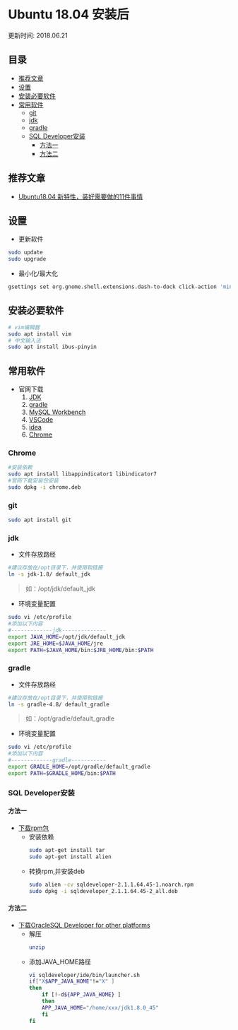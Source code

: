 # Ubuntu 18.04 安装后
更新时间: 2018.06.21

目录
---

<!-- TOC depthFrom:2 updateOnSave:true -->

- [推荐文章](#推荐文章)
- [设置](#设置)
- [安装必要软件](#安装必要软件)
- [常用软件](#常用软件)
    - [git](#git)
    - [jdk](#jdk)
    - [gradle](#gradle)
    - [SQL Developer安装](#sql-developer安装)
        - [方法一](#方法一)
        - [方法二](#方法二)

<!-- /TOC -->

## 推荐文章

+ [Ubuntu18.04 新特性，装好需要做的11件事情](https://blog.csdn.net/sinat_35121480/article/details/80141383)


## 设置

+ 更新软件
```sh
sudo update
sudo upgrade
```

+ 最小化/最大化
```sh
gsettings set org.gnome.shell.extensions.dash-to-dock click-action 'minimize'
```

## 安装必要软件

```sh
# vim编辑器
sudo apt install vim
# 中文输入法
sudo apt install ibus-pinyin
```

## 常用软件

+ 官网下载
    1. [JDK](http://www.oracle.com/technetwork/java/javase/downloads/index.html)
    2. [gradle](http://services.gradle.org/distributions/)
    3. [MySQL Workbench](https://dev.mysql.com/downloads/workbench/)
    4. [VSCode](https://code.visualstudio.com/)
    5. [idea](https://www.jetbrains.com/idea/)
    6. [Chrome](https://www.google.cn/chrome/)

### Chrome

```sh
#安装依赖
sudo apt install libappindicator1 libindicator7
#官网下载安装包安装
sudo dpkg -i chrome.deb
```

### git

```sh
sudo apt install git
```

### jdk


+ 文件存放路经
```sh
#建议存放在/opt目录下，并使用软链接
ln -s jdk-1.8/ default_jdk
```
> 如：/opt/jdk/default_jdk

+ 环境变量配置

```sh
sudo vi /etc/profile
#添加以下内容
#-------------jdk--------------
export JAVA_HOME=/opt/jdk/default_jdk
export JRE_HOME=$JAVA_HOME/jre
export PATH=$JAVA_HOME/bin:$JRE_HOME/bin:$PATH
```

### gradle

+ 文件存放路经
```sh
#建议存放在/opt目录下，并使用软链接
ln -s gradle-4.8/ default_gradle
```
> 如：/opt/gradle/default_gradle


+ 环境变量配置

```sh
sudo vi /etc/profile
#添加以下内容
#-------------gradle-----------
export GRADLE_HOME=/opt/gradle/default_gradle
export PATH=$GRADLE_HOME/bin:$PATH
```

### SQL Developer安装

#### 方法一
+ [下载rpm包](http://www.oracle.com/technetwork/developer-tools/sql-developer/downloads/index.html)
    + 安装依赖
        ```sh
        sudo apt-get install tar
        sudo apt-get install alien
        ```
    + 转换rpm,并安装deb
        ```sh
        sudo alien -cv sqldeveloper-2.1.1.64.45-1.noarch.rpm
        sudo dpkg -i sqldeveloper_2.1.1.64.45-2_all.deb
        ```
#### 方法二

+ [下载OracleSQL Developer for other platforms](http://www.oracle.com/technetwork/developer-tools/sql-developer/downloads/index.html)
    + 解压
        ```sh
        unzip
        ```
    + 添加JAVA_HOME路径
        ```sh
        vi sqldeveloper/ide/bin/launcher.sh
        if["X$APP_JAVA_HOME"!="X" ]
        then
            if [!-d${APP_JAVA_HOME} ]
            then
            APP_JAVA_HOME="/home/xxx/jdk1.8.0_45"
            fi
        fi
        ```
